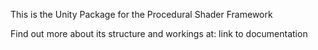 This is the Unity Package for the Procedural Shader Framework

Find out more about its structure and workings at: link to documentation